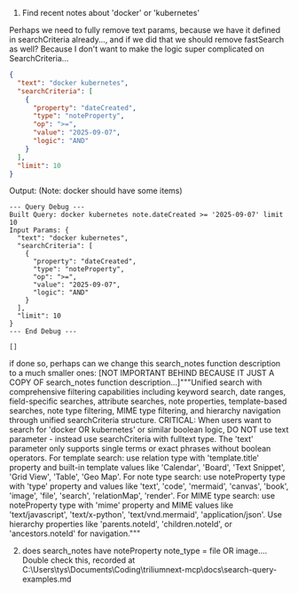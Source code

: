 1. Find recent notes about 'docker' or 'kubernetes'


Perhaps we need to fully remove text params, because we have it defined in searchCriteria already..., and if we did that we should remove fastSearch as well? Because I don't want to make the logic super complicated on SearchCriteria... 
```json
{
  "text": "docker kubernetes",
  "searchCriteria": [
    {
      "property": "dateCreated",
      "type": "noteProperty",
      "op": ">=",
      "value": "2025-09-07",
      "logic": "AND"
    }
  ],
  "limit": 10
}
```

Output: (Note: docker should have some items)
```
--- Query Debug ---
Built Query: docker kubernetes note.dateCreated >= '2025-09-07' limit 10
Input Params: {
  "text": "docker kubernetes",
  "searchCriteria": [
    {
      "property": "dateCreated",
      "type": "noteProperty",
      "op": ">=",
      "value": "2025-09-07",
      "logic": "AND"
    }
  ],
  "limit": 10
}
--- End Debug ---

[]
```

if done so, perhaps can we change this search_notes function description to a much smaller ones: [NOT IMPORTANT BEHIND BECAUSE IT JUST A COPY OF search_notes function description...]"""Unified search with comprehensive filtering capabilities including keyword search, date ranges, field-specific searches, attribute searches, note properties, template-based searches, note type filtering, MIME type filtering, and hierarchy navigation through unified searchCriteria structure. CRITICAL: When users want to search for 'docker OR kubernetes' or similar boolean logic, DO NOT use text parameter - instead use searchCriteria with fulltext type. The 'text' parameter only supports single terms or exact phrases without boolean operators. For template search: use relation type with 'template.title' property and built-in template values like 'Calendar', 'Board', 'Text Snippet', 'Grid View', 'Table', 'Geo Map'. For note type search: use noteProperty type with 'type' property and values like 'text', 'code', 'mermaid', 'canvas', 'book', 'image', 'file', 'search', 'relationMap', 'render'. For MIME type search: use noteProperty type with 'mime' property and MIME values like 'text/javascript', 'text/x-python', 'text/vnd.mermaid', 'application/json'. Use hierarchy properties like 'parents.noteId', 'children.noteId', or 'ancestors.noteId' for navigation."""


2. does search_notes have noteProperty note_type = file OR image.... Double check this, recorded at C:\Users\tys\Documents\Coding\triliumnext-mcp\docs\search-query-examples.md

